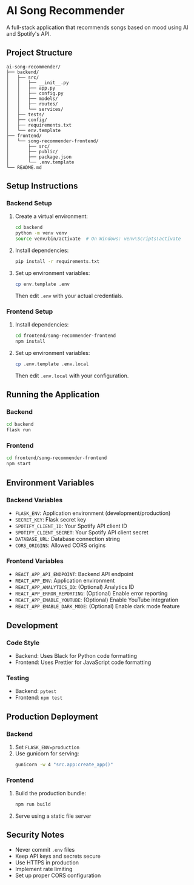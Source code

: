 # AI Song Recommender

A full-stack application that recommends songs based on mood using AI and Spotify's API.

## Project Structure

```
ai-song-recommender/
├── backend/
│   ├── src/
│   │   ├── __init__.py
│   │   ├── app.py
│   │   ├── config.py
│   │   ├── models/
│   │   ├── routes/
│   │   └── services/
│   ├── tests/
│   ├── config/
│   ├── requirements.txt
│   └── env.template
├── frontend/
│   └── song-recommender-frontend/
│       ├── src/
│       ├── public/
│       ├── package.json
│       └── .env.template
└── README.md
```

## Setup Instructions

### Backend Setup

1. Create a virtual environment:
   ```bash
   cd backend
   python -m venv venv
   source venv/bin/activate  # On Windows: venv\Scripts\activate
   ```

2. Install dependencies:
   ```bash
   pip install -r requirements.txt
   ```

3. Set up environment variables:
   ```bash
   cp env.template .env
   ```
   Then edit `.env` with your actual credentials.

### Frontend Setup

1. Install dependencies:
   ```bash
   cd frontend/song-recommender-frontend
   npm install
   ```

2. Set up environment variables:
   ```bash
   cp .env.template .env.local
   ```
   Then edit `.env.local` with your configuration.

## Running the Application

### Backend
```bash
cd backend
flask run
```

### Frontend
```bash
cd frontend/song-recommender-frontend
npm start
```

## Environment Variables

### Backend Variables
- `FLASK_ENV`: Application environment (development/production)
- `SECRET_KEY`: Flask secret key
- `SPOTIFY_CLIENT_ID`: Your Spotify API client ID
- `SPOTIFY_CLIENT_SECRET`: Your Spotify API client secret
- `DATABASE_URL`: Database connection string
- `CORS_ORIGINS`: Allowed CORS origins

### Frontend Variables
- `REACT_APP_API_ENDPOINT`: Backend API endpoint
- `REACT_APP_ENV`: Application environment
- `REACT_APP_ANALYTICS_ID`: (Optional) Analytics ID
- `REACT_APP_ERROR_REPORTING`: (Optional) Enable error reporting
- `REACT_APP_ENABLE_YOUTUBE`: (Optional) Enable YouTube integration
- `REACT_APP_ENABLE_DARK_MODE`: (Optional) Enable dark mode feature

## Development

### Code Style
- Backend: Uses Black for Python code formatting
- Frontend: Uses Prettier for JavaScript code formatting

### Testing
- Backend: `pytest`
- Frontend: `npm test`

## Production Deployment

### Backend
1. Set `FLASK_ENV=production`
2. Use gunicorn for serving:
   ```bash
   gunicorn -w 4 "src.app:create_app()"
   ```

### Frontend
1. Build the production bundle:
   ```bash
   npm run build
   ```
2. Serve using a static file server

## Security Notes

- Never commit `.env` files
- Keep API keys and secrets secure
- Use HTTPS in production
- Implement rate limiting
- Set up proper CORS configuration 